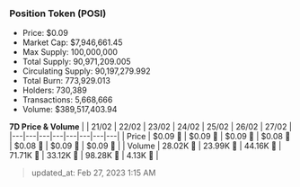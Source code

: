 
  ### Position Token (POSI)
  - Price: $0.09
  - Market Cap: $7,946,661.45
  - Max Supply: 100,000,000
  - Total Supply: 90,971,209.005
  - Circulating Supply: 90,197,279.992
  - Total Burn: 773,929.013
  - Holders: 730,389
  - Transactions: 5,668,666
  - Volume: $389,517,403.94

  **7D Price & Volume**
  | | 21&#x2F;02 | 22&#x2F;02 | 23&#x2F;02 | 24&#x2F;02 | 25&#x2F;02 | 26&#x2F;02 | 27&#x2F;02 |
  |---|---|---|---|---|---|---|---|
  | Price | $0.09 🔻 | $0.09 🔻 | $0.09 🚀 | $0.08 🔻 | $0.08 🚀 | $0.09 🚀 | $0.09 🔻 |
  | Volume | 28.02K 🔻 | 23.99K 🔻 | 44.16K 🚀 | 71.71K 🚀 | 33.12K 🔻 | 98.28K 🚀 | 4.13K 🔻 |

  > updated_at: Feb 27, 2023 1:15 AM
